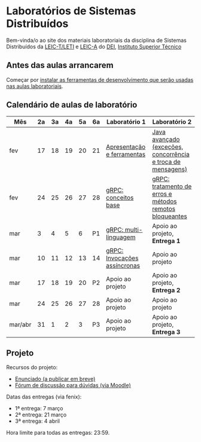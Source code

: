 # Laboratórios de Sistemas Distribuídos

Bem-vinda/o ao site dos materiais laboratoriais da disciplina de Sistemas Distribuídos da
[LEIC-T/LETI](https://fenix.tecnico.ulisboa.pt/disciplinas/SDis36/2024-2025/2-semestre)
e
[LEIC-A](https://fenix.tecnico.ulisboa.pt/disciplinas/SDis236/2024-2025/2-semestre)
do [DEI](http://www.dei.tecnico.ulisboa.pt/), [Instituto Superior Técnico](http://www.tecnico.ulisboa.pt/)


## Antes das aulas arrancarem

Começar por [instalar as ferramentas de desenvolvimento que serão usadas nas aulas laboratoriais](./00-software.md).


## Calendário de aulas de laboratório


| Mês    | 2a   | 3a     | 4a    | 	5a   | 	6a   | 	Laboratório 1 | Laboratório 2 | 
|--------|-------|-------|--------|--------|--------|--------|--------|
| fev |	17 |	18 |	19 |	20 |	21 |	[Apresentação e ferramentas](./01-ferramentas.md) |	[Java avançado (exceções, concorrência e troca de mensagens)](./02-java-avancado.md)  | 
|fev |	24 |	25 |	26 |	27 |	28 |	[gRPC: conceitos base](./03-grpc.md) | [gRPC: tratamento de erros e métodos remotos bloqueantes](./04-grpc-erros.md) |
| mar |	3 |	4 |	5 |	6 |	P1 |	[gRPC: multi-linguagem](./05-grpc-multilinguagem.md) |	Apoio ao projeto, **Entrega 1**|
| mar |	10 |	11 |	12 |	13 |	14 |	[gRPC: Invocações assíncronas](./06-grpc-assincronas.md) |	Apoio ao projeto |
| mar |	17 |	18 |	19 |	20 |	P2 |	Apoio ao projeto |	Apoio ao projeto, **Entrega 2**|
| mar |	24 |	25 |	26 |	27 |	28 |	Apoio ao projeto |	Apoio ao projeto |
| mar/abr |	31 |	1 |	2 |	3 |	P3 |	Apoio ao projeto | Apoio ao projeto, **Entrega 3**|

## Projeto 

Recursos do projeto:

- [Enunciado (a publicar em breve)]() 
- [Fórum de discussão para dúvidas (via Moodle)](https://moodle.dei.tecnico.ulisboa.pt/course/view.php?id=5941)

Datas das entregas (via fenix):

- 1ª entrega: 7 março 
- 2ª entrega: 21 março
- 3ª entrega: 4 abril 

Hora limite para todas as entregas: 23:59.